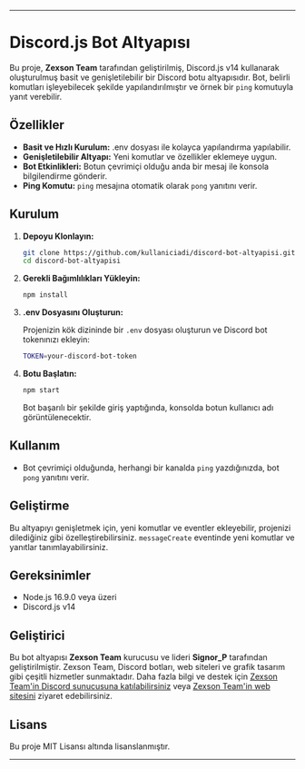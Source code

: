 
---

# Discord.js Bot Altyapısı

Bu proje, **Zexson Team** tarafından geliştirilmiş, Discord.js v14 kullanarak oluşturulmuş basit ve genişletilebilir bir Discord botu altyapısıdır. Bot, belirli komutları işleyebilecek şekilde yapılandırılmıştır ve örnek bir `ping` komutuyla yanıt verebilir.

## Özellikler

- **Basit ve Hızlı Kurulum:** .env dosyası ile kolayca yapılandırma yapılabilir.
- **Genişletilebilir Altyapı:** Yeni komutlar ve özellikler eklemeye uygun.
- **Bot Etkinlikleri:** Botun çevrimiçi olduğu anda bir mesaj ile konsola bilgilendirme gönderir.
- **Ping Komutu:** `ping` mesajına otomatik olarak `pong` yanıtını verir.

## Kurulum

1. **Depoyu Klonlayın:**

   ```bash
   git clone https://github.com/kullaniciadi/discord-bot-altyapisi.git
   cd discord-bot-altyapisi
   ```

2. **Gerekli Bağımlılıkları Yükleyin:**

   ```bash
   npm install
   ```

3. **.env Dosyasını Oluşturun:**

   Projenizin kök dizininde bir `.env` dosyası oluşturun ve Discord bot tokenınızı ekleyin:

   ```bash
   TOKEN=your-discord-bot-token
   ```

4. **Botu Başlatın:**

   ```bash
   npm start
   ```

   Bot başarılı bir şekilde giriş yaptığında, konsolda botun kullanıcı adı görüntülenecektir.

## Kullanım

- Bot çevrimiçi olduğunda, herhangi bir kanalda `ping` yazdığınızda, bot `pong` yanıtını verir.
  
## Geliştirme

Bu altyapıyı genişletmek için, yeni komutlar ve eventler ekleyebilir, projenizi dilediğiniz gibi özelleştirebilirsiniz. `messageCreate` eventinde yeni komutlar ve yanıtlar tanımlayabilirsiniz.

## Gereksinimler

- Node.js 16.9.0 veya üzeri
- Discord.js v14

## Geliştirici

Bu bot altyapısı **Zexson Team** kurucusu ve lideri **Signor_P** tarafından geliştirilmiştir. Zexson Team, Discord botları, web siteleri ve grafik tasarım gibi çeşitli hizmetler sunmaktadır. Daha fazla bilgi ve destek için [Zexson Team'in Discord sunucusuna katılabilirsiniz](https://discord.gg/VFYRarPZDT) veya [Zexson Team'in web sitesini](https://zexson.vercel.app/) ziyaret edebilirsiniz.

## Lisans

Bu proje MIT Lisansı altında lisanslanmıştır.

---